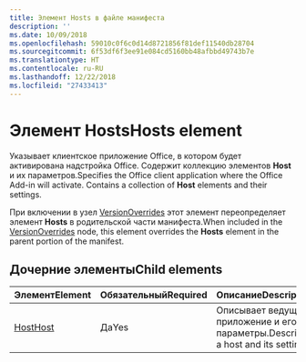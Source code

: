 ```yaml
---
title: Элемент Hosts в файле манифеста
description: ''
ms.date: 10/09/2018
ms.openlocfilehash: 59010c0f6c0d14d8721856f81def11540db28704
ms.sourcegitcommit: 6f53df6f3ee91e084cd5160bb48afbbd49743b7e
ms.translationtype: HT
ms.contentlocale: ru-RU
ms.lasthandoff: 12/22/2018
ms.locfileid: "27433413"
---
```

# <a name="hosts-element"></a><span data-ttu-id="9ffa1-102">Элемент Hosts</span><span class="sxs-lookup"><span data-stu-id="9ffa1-102">Hosts element</span></span>

<span data-ttu-id="9ffa1-p101">Указывает клиентское приложение Office, в котором будет активирована надстройка Office. Содержит коллекцию элементов **Host** и их параметров.</span><span class="sxs-lookup"><span data-stu-id="9ffa1-p101">Specifies the Office client application where the Office Add-in will activate. Contains a collection of **Host** elements and their settings.</span></span> 

<span data-ttu-id="9ffa1-105">При включении в узел [VersionOverrides](versionoverrides.md) этот элемент переопределяет элемент **Hosts** в родительской части манифеста.</span><span class="sxs-lookup"><span data-stu-id="9ffa1-105">When included in the [VersionOverrides](versionoverrides.md) node, this element overrides the **Hosts** element in the parent portion of the manifest.</span></span> 

## <a name="child-elements"></a><span data-ttu-id="9ffa1-106">Дочерние элементы</span><span class="sxs-lookup"><span data-stu-id="9ffa1-106">Child elements</span></span>

|  <span data-ttu-id="9ffa1-107">Элемент</span><span class="sxs-lookup"><span data-stu-id="9ffa1-107">Element</span></span> |  <span data-ttu-id="9ffa1-108">Обязательный</span><span class="sxs-lookup"><span data-stu-id="9ffa1-108">Required</span></span>  |  <span data-ttu-id="9ffa1-109">Описание</span><span class="sxs-lookup"><span data-stu-id="9ffa1-109">Description</span></span>  |
|:-----|:-----|:-----|
|  [<span data-ttu-id="9ffa1-110">Host</span><span class="sxs-lookup"><span data-stu-id="9ffa1-110">Host</span></span>](host.md)    |  <span data-ttu-id="9ffa1-111">Да</span><span class="sxs-lookup"><span data-stu-id="9ffa1-111">Yes</span></span>   |  <span data-ttu-id="9ffa1-112">Описывает ведущее приложение и его параметры.</span><span class="sxs-lookup"><span data-stu-id="9ffa1-112">Describes a host and its settings.</span></span> |
